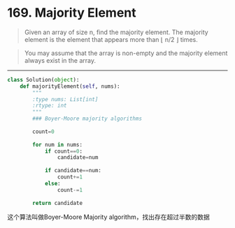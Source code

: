 # 169. Majority Element
>Given an array of size n, find the majority element. The majority element is the element that appears more than ⌊ n/2 ⌋ times.

>You may assume that the array is non-empty and the majority element always exist in the array.

---

```python
class Solution(object):
    def majorityElement(self, nums):
        """
        :type nums: List[int]
        :rtype: int
        """
        ### Boyer-Moore majority algorithms
        
        count=0
        
        for num in nums:
            if count==0:
                candidate=num
            
            if candidate==num:
                count+=1
            else:
                count-=1
        
        return candidate
```

这个算法叫做Boyer-Moore Majority algorithm，找出存在超过半数的数据


